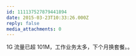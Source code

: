 ```yaml
---
id: 111137527879441894
date: 2015-03-23T10:33:26.000Z
reply: false
media_attachments: 0
---
```


1G 流量已超 101M，工作业务太多，下个月换套餐。。


